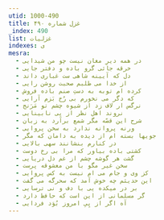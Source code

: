 ```yaml
---
utid: 1000-490
title: غزل شماره ۴۹۰
_index: 490
list: غزلیات
indexes: ی
mesra:
  - در همه دیرِ مغان نیست چو من شیدایی
  - خرقه جائی گرو باده و دفتر جایی
  - دل که آیینه شاهی ست غباری داند
  - از خدا می طلبم صحبت روشن رایی
  - کرده ام توبه به دستِ صنم باده فروش
  - که دگر می نخورم بی رُخ بَزم آرایی
  - نرگس ار لاف زد از شیوه چشم تو مَرَنج
  - نروند اهل نظر از پی نابینایی
  - شرح این قصّه مگر شمع برآرد به زبان
  - ورنه پروانه ندارد به سخن پروایی
  - جویها بسته ام از دیده به دامان که مگر
  - در کنارم بنشانند سهی بالایی
  - کشتی باده بیاور که مرا بی رخ دوست
  - گشت هر گوشه چشم از غم دل دریایی
  - سخن غیر مگو با من معشوقه پرست
  - کز وی و جام می ام نیست به کس پروایی
  - این حدیثم چه خوش آمد که سحرگه می گفت
  - بر در میکده یی با دف و نی ترسایی
  - گر مسلمانی از این است که حافظ دارد
  - آه اگر از پِیِ امروز بُوَد فردایی
---
```

